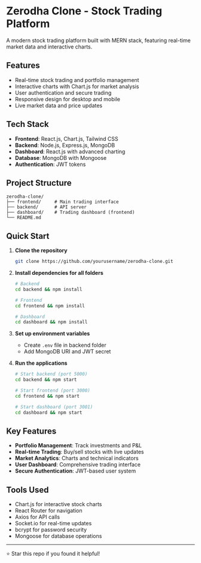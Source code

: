 # Zerodha Clone - Stock Trading Platform

A modern stock trading platform built with MERN stack, featuring real-time market data and interactive charts.

## Features
- Real-time stock trading and portfolio management
- Interactive charts with Chart.js for market analysis
- User authentication and secure trading
- Responsive design for desktop and mobile
- Live market data and price updates

## Tech Stack
- **Frontend**: React.js, Chart.js, Tailwind CSS
- **Backend**: Node.js, Express.js, MongoDB
- **Dashboard**: React.js with advanced charting
- **Database**: MongoDB with Mongoose
- **Authentication**: JWT tokens

## Project Structure
```
zerodha-clone/
├── frontend/     # Main trading interface
├── backend/      # API server
├── dashboard/    # Trading dashboard (frontend)
└── README.md
```

## Quick Start

1. **Clone the repository**
   ```bash
   git clone https://github.com/yourusername/zerodha-clone.git
   ```

2. **Install dependencies for all folders**
   ```bash
   # Backend
   cd backend && npm install
   
   # Frontend
   cd frontend && npm install
   
   # Dashboard
   cd dashboard && npm install
   ```

3. **Set up environment variables**
   - Create `.env` file in backend folder
   - Add MongoDB URI and JWT secret

4. **Run the applications**
   ```bash
   # Start backend (port 5000)
   cd backend && npm start
   
   # Start frontend (port 3000)
   cd frontend && npm start
   
   # Start dashboard (port 3001)
   cd dashboard && npm start
   ```

## Key Features
- **Portfolio Management**: Track investments and P&L
- **Real-time Trading**: Buy/sell stocks with live updates
- **Market Analytics**: Charts and technical indicators
- **User Dashboard**: Comprehensive trading interface
- **Secure Authentication**: JWT-based user system

## Tools Used
- Chart.js for interactive stock charts
- React Router for navigation
- Axios for API calls
- Socket.io for real-time updates
- bcrypt for password security
- Mongoose for database operations


---
⭐ Star this repo if you found it helpful!